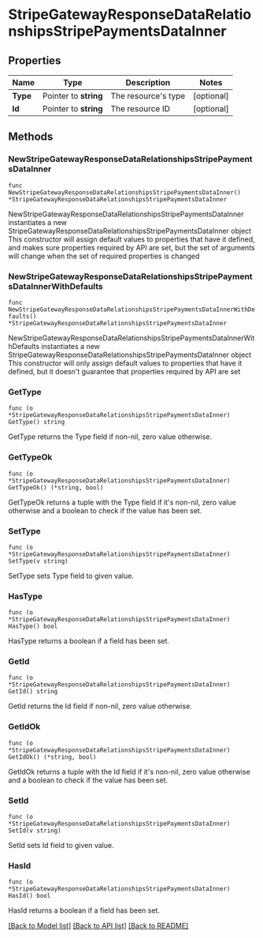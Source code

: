 # StripeGatewayResponseDataRelationshipsStripePaymentsDataInner

## Properties

Name | Type | Description | Notes
------------ | ------------- | ------------- | -------------
**Type** | Pointer to **string** | The resource&#39;s type | [optional] 
**Id** | Pointer to **string** | The resource ID | [optional] 

## Methods

### NewStripeGatewayResponseDataRelationshipsStripePaymentsDataInner

`func NewStripeGatewayResponseDataRelationshipsStripePaymentsDataInner() *StripeGatewayResponseDataRelationshipsStripePaymentsDataInner`

NewStripeGatewayResponseDataRelationshipsStripePaymentsDataInner instantiates a new StripeGatewayResponseDataRelationshipsStripePaymentsDataInner object
This constructor will assign default values to properties that have it defined,
and makes sure properties required by API are set, but the set of arguments
will change when the set of required properties is changed

### NewStripeGatewayResponseDataRelationshipsStripePaymentsDataInnerWithDefaults

`func NewStripeGatewayResponseDataRelationshipsStripePaymentsDataInnerWithDefaults() *StripeGatewayResponseDataRelationshipsStripePaymentsDataInner`

NewStripeGatewayResponseDataRelationshipsStripePaymentsDataInnerWithDefaults instantiates a new StripeGatewayResponseDataRelationshipsStripePaymentsDataInner object
This constructor will only assign default values to properties that have it defined,
but it doesn't guarantee that properties required by API are set

### GetType

`func (o *StripeGatewayResponseDataRelationshipsStripePaymentsDataInner) GetType() string`

GetType returns the Type field if non-nil, zero value otherwise.

### GetTypeOk

`func (o *StripeGatewayResponseDataRelationshipsStripePaymentsDataInner) GetTypeOk() (*string, bool)`

GetTypeOk returns a tuple with the Type field if it's non-nil, zero value otherwise
and a boolean to check if the value has been set.

### SetType

`func (o *StripeGatewayResponseDataRelationshipsStripePaymentsDataInner) SetType(v string)`

SetType sets Type field to given value.

### HasType

`func (o *StripeGatewayResponseDataRelationshipsStripePaymentsDataInner) HasType() bool`

HasType returns a boolean if a field has been set.

### GetId

`func (o *StripeGatewayResponseDataRelationshipsStripePaymentsDataInner) GetId() string`

GetId returns the Id field if non-nil, zero value otherwise.

### GetIdOk

`func (o *StripeGatewayResponseDataRelationshipsStripePaymentsDataInner) GetIdOk() (*string, bool)`

GetIdOk returns a tuple with the Id field if it's non-nil, zero value otherwise
and a boolean to check if the value has been set.

### SetId

`func (o *StripeGatewayResponseDataRelationshipsStripePaymentsDataInner) SetId(v string)`

SetId sets Id field to given value.

### HasId

`func (o *StripeGatewayResponseDataRelationshipsStripePaymentsDataInner) HasId() bool`

HasId returns a boolean if a field has been set.


[[Back to Model list]](../README.md#documentation-for-models) [[Back to API list]](../README.md#documentation-for-api-endpoints) [[Back to README]](../README.md)



